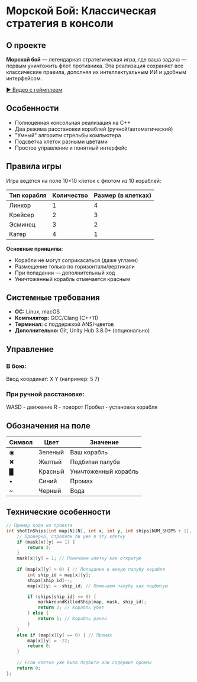 
# Морской Бой: Классическая стратегия в консоли

## О проекте
**Морской бой** — легендарная стратегическая игра, где ваша задача — первым уничтожить флот противника. Эта реализация сохраняет все классические правила, дополняя их интеллектуальным ИИ и удобным интерфейсом.

[▶ Видео с геймплеем](https://disk.yandex.ru/i/wpGLSm5ilT6CQA)

## Особенности
-  Полноценная консольная реализация на C++
-  Два режима расстановки кораблей (ручной/автоматический)
-  "Умный" алгоритм стрельбы компьютера
-  Подсветка клеток разными цветами
-  Простое управление и понятный интерфейс

## Правила игры
Игра ведётся на поле 10×10 клеток с флотом из 10 кораблей:

| Тип корабля       | Количество | Размер (в клетках) |
|--------------------|------------|--------------------|
| Линкор             | 1          | 4                  |
| Крейсер            | 2          | 3                  |
| Эсминец            | 3          | 2                  |
| Катер              | 4          | 1                  |

**Основные принципы:**
- Корабли не могут соприкасаться (даже углами)
- Размещение только по горизонтали/вертикали
- При попадании — дополнительный ход
- Уничтоженный корабль отмечается красным

## Системные требования
- **ОС:** Linux, macOS
- **Компилятор:** GCC/Clang (C++11)
- **Терминал:** с поддержкой ANSI-цветов
- **Дополнительно:** Git, Unity Hub 3.8.0+ (опционально)

## Управление
### В бою:
Ввод координат: X Y (например: 5 7)
### При ручной расстановке:
WASD - движение
R - поворот
Пробел - установка корабля

## Обозначения на поле
| Символ | Цвет   | Значение               |
|--------|--------|------------------------|
| ◉      | Зеленый| Ваш корабль            |
| ✖      | Желтый | Подбитая палуба        |
| █      | Красный| Уничтоженный корабль   |
| •      | Синий  | Промах                 |
| ~      | Черный | Вода                   |

## Технические особенности
```cpp
// Пример кода из проекта
int shotInShips(int map[N][N], int x, int y, int ships[NUM_SHIPS + 1], int mask[N][N]) {
    // Проверка, стреляли ли уже в эту клетку
    if (mask[x][y] == 1) {
        return 3;
    }
    mask[x][y] = 1; // Помечаем клетку как открытую
    
    if (map[x][y] > 0) { // Попадание в живую палубу корабля
        int ship_id = map[x][y];
        ships[ship_id]--;
        map[x][y] = -ship_id; // Помечаем палубу как подбитую

        if (ships[ship_id] <= 0) {
            markAroundKilledShip(map, mask, ship_id);
            return 2; // Корабль убит
        } else {
            return 1; // Корабль ранен
        }
    }
    else if (map[x][y] == 0) { // Промах
        map[x][y] = -22;
        return 0;
    }
    
    // Если клетка уже была подбита или содержит промах
    return 0;
};
